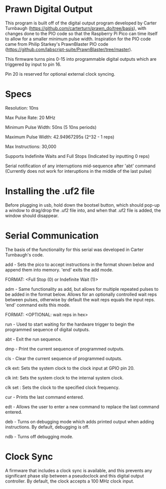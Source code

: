 # Prawn Digital Output

This program is built off of the digital output program developed by Carter Turnbaugh (https://github.com/carterturn/prawn_do/tree/basis), with changes done to the PIO code so that the Raspberry Pi Pico can time itself to allow for a smaller minimum pulse width. Inspiration for the PIO code came from Philip Starkey's PrawnBlaster PIO code (https://github.com/labscript-suite/PrawnBlaster/tree/master). 

This firmware turns pins 0-15 into programmable digital outputs which are triggered by input to pin 16.

Pin 20 is reserved for optional external clock syncing.

# Specs
Resolution: 10ns

Max Pulse Rate: 20 MHz

Minimum Pulse Width: 50ns (5 10ns periods)

Maximum Pulse Width: 42.94967295s (2^32 - 1 reps)

Max Instructions: 30,000

Supports Indefinite Waits and Full Stops (Indicated by inputting 0 reps)

Serial notification of any interruptions mid-sequence after 'abt' command (Currently does not work for interuptions in the middle of the last pulse)

# Installing the .uf2 file
Before plugging in usb, hold down the bootsel button, which should pop-up a window to drag/drop the .uf2 file into, and when that .uf2 file is added, the window should disappear.

# Serial Communication
The basis of the functionality for this serial was developed in Carter Turnbaugh's code.

add - Sets the pico to accept instructions in the format shown below and append them into memory. 'end' exits the add mode.

FORMAT: <output word in hex> <number of reps in hex> <Full Stop (0) or Indefinite Wait (1)>

adm - Same functionality as add, but allows for multiple repeated pulses to be added in the format below. Allows for an optionally controlled wait reps between pulses, otherwise by default the wait reps equals the input reps. 'end' command exits this mode.

FORMAT: <output word in hex> <number of reps in hex> <number of pulses in decimal> <OPTIONAL: wait reps in hex>

run - Used to start waiting for the hardware trigger to begin the programmed sequence of digital outputs.

abt - Exit the run sequence.

dmp - Print the current sequence of programmed outputs.

cls - Clear the current sequence of programmed outputs.

clk ext: Sets the system clock to the clock input at GPIO pin 20.

clk int: Sets the system clock to the internal system clock.

clk set <clock frequency in decimal>: Sets the clock to the specified clock frequency.

cur - Prints the last command entered.

edt - Allows the user to enter a new command to replace the last command entered.

deb - Turns on debugging mode which adds printed output when adding instructions. By default, debugging is off.

ndb - Turns off debugging mode.

# Clock Sync
A firmware that includes a clock sync is available, and this prevents any significant phase slip between a pseudoclock and this digital output controller. By default, the clock accepts a 100 MHz clock input.
